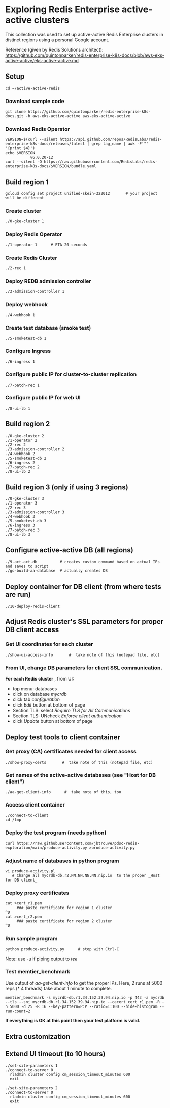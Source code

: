 # Exploring Redis Enterprise active-active clusters
This collection was used to set up active-active Redis Enterprise clusters in distinct regions using a personal Google account.

Reference (given by Redis Solutions architect): https://github.com/quintonparker/redis-enterprise-k8s-docs/blob/aws-eks-active-active/eks-active-active.md

## Setup 

    cd ~/active-active-redis

### Download sample code
    git clone https://github.com/quintonparker/redis-enterprise-k8s-docs.git -b aws-eks-active-active aws-eks-active-active

### Download Redis Operator
    VERSION=$(curl --silent https://api.github.com/repos/RedisLabs/redis-enterprise-k8s-docs/releases/latest | grep tag_name | awk -F'"' '{print $4}')
    echo $VERSION
               v6.0.20-12
    curl --silent -O https://raw.githubusercontent.com/RedisLabs/redis-enterprise-k8s-docs/$VERSION/bundle.yaml
## Build region 1

    gcloud config set project unified-skein-322012       # your project will be different

### Create cluster
    ./0-gke-cluster 1

### Deploy Redis Operator
    ./1-operator 1		# ETA 20 seconds

### Create Redis Cluster
    ./2-rec 1

### Deploy REDB admission controller
    ./3-admission-controller 1

### Deploy webhook
    ./4-webhook 1

### Create test database (smoke test)
    ./5-smoketest-db 1

### Configure Ingress
    ./6-ingress 1

### Configure public IP for cluster-to-cluster replication
    ./7-patch-rec 1

### Configure public IP for web UI
    ./8-ui-lb 1

## Build region 2

    ./0-gke-cluster 2
    ./1-operator 2
    ./2-rec 2
    ./3-admission-controller 2
    ./4-webhook 2
    ./5-smoketest-db 2
    ./6-ingress 2
    ./7-patch-rec 2
    ./8-ui-lb 2
## Build region 3 (only if using 3 regions)

    ./0-gke-cluster 3
    ./1-operator 3
    ./2-rec 3
    ./3-admission-controller 3
    ./4-webhook 3
    ./5-smoketest-db 3
    ./6-ingress 3
    ./7-patch-rec 3
    ./8-ui-lb 3
## Configure active-active DB (all regions)

    ./9-act-act-db          # creates custom command based on actual IPs and saves to script
    ./go-build-aa-database  # actually creates DB

## Deploy container for DB client (from where tests are run)

    ./10-deploy-redis-client

## Adjust Redis cluster's SSL parameters for proper DB client access
### Get UI coordinates for each cluster
    ./show-ui-access-info       #  take note of this (notepad file, etc)
### From UI, change DB parameters for client SSL communication. 
**For each Redis cluster** , from UI:
- top menu: databases
- click on database _mycrdb_
- click tab _configuration_
- click _Edit_ button at bottom of page
- Section TLS: select _Require TLS for All Communications_
- Section TLS: UNcheck _Enforce client authentication_
- click _Update_ button at bottom of page

## Deploy test tools to client container
### Get proxy (CA) certificates needed for client access
    ./show-proxy-certs       #  take note of this (notepad file, etc)
### Get names of the active-active databases (see "Host for DB client")
    ./aa-get-client-info      #  take note of this, too

### Access client container
    ./connect-to-client
    cd /tmp

### Deploy the test program (needs python)
    curl https://raw.githubusercontent.com/jbtrouve/pdsc-redis-exploration/main/produce-activity.py >produce-activity.py

### Adjust name of databases in python program
    vi produce-activity.pl
       # Change all mycrdb-db.r2.NN.NN.NN.NN.nip.io  to the proper _Host for DB client_

### Deploy proxy certificates
    cat >cert_r1.pem
         ### paste certificate for region 1 cluster
    ^D
    cat >cert_r2.pem
         ### paste certificate for region 2 cluster
    ^D

### Run sample program 
    python produce-activity.py      # stop with Ctrl-C
Note: use -u if piping output to _tee_ 

### Test memtier_benchmark
Use output of *aa-get-client-info* to get the proper IPs.  Here, 2 runs at 5000 reps (* 4 threads) take about 1 minute to complete.

    memtier_benchmark -s mycrdb-db.r1.34.152.39.94.nip.io -p 443 -a mycrdb --tls --sni mycrdb-db.r1.34.152.39.94.nip.io --cacert cert_r1.pem -R -n 5000 -d 25 -R 16 --key-pattern=P:P --ratio=1:100 --hide-histogram --run-count=2

**If everything is OK at this point then your test platform is valid.**

## Extra customization

## Extend UI timeout (to 10 hours)
    ./set-site-parameters 1
    ./connect-to-server 0
      rladmin cluster config cm_session_timeout_minutes 600
      exit

    ./set-site-parameters 2
    ./connect-to-server 0
      rladmin cluster config cm_session_timeout_minutes 600
      exit


